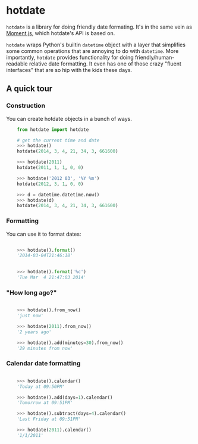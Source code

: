 hotdate
=======

`hotdate` is a library for doing friendly date formating. It's in the same vein as [Moment.js](http://momentjs.com), which hotdate's API is based on.

`hotdate` wraps Python's builtin `datetime` object with a layer that simplifies some common operations that are annoying to do with `datetime`. More importantly, `hotdate` provides functionality for doing friendly/human-readable relative date formatting. It even has one of those crazy "fluent interfaces" that are so hip with the kids these days.

## A quick tour


### Construction

You can create hotdate objects in a bunch of ways.

```python
    from hotdate import hotdate

    # get the current time and date
    >>> hotdate()
    hotdate(2014, 3, 4, 21, 34, 3, 661600)
```

```python
    >>> hotdate(2011)
    hotdate(2011, 1, 1, 0, 0)
```

```python
    >>> hotdate('2012 03', '%Y %m')
    hotdate(2012, 3, 1, 0, 0)
```

```python
    >>> d = datetime.datetime.now()
    >>> hotdate(d)
    hotdate(2014, 3, 4, 21, 34, 3, 661600)
```

### Formatting

You can use it to format dates:


```python

	>>> hotdate().format()
	'2014-03-04T21:46:18'
```

```python
	
	>>> hotdate().format('%c')
	'Tue Mar  4 21:47:03 2014'
```

### "How long ago?"

```python

	>>> hotdate().from_now()
	'just now'
```

```python
	>>> hotdate(2011).from_now()
	'2 years ago'
```

```python
	>>> hotdate().add(minutes=30).from_now()
	'29 minutes from now'
```

### Calendar date formatting

```python

	>>> hotdate().calendar()
	'Today at 09:50PM'
```

```python
	>>> hotdate().add(days=1).calendar()
	'Tomorrow at 09:51PM'
```

```python
	>>> hotdate().subtract(days=4).calendar()
	'Last Friday at 09:51PM'
```

```python
	>>> hotdate(2011).calendar()
	'1/1/2011'
```

